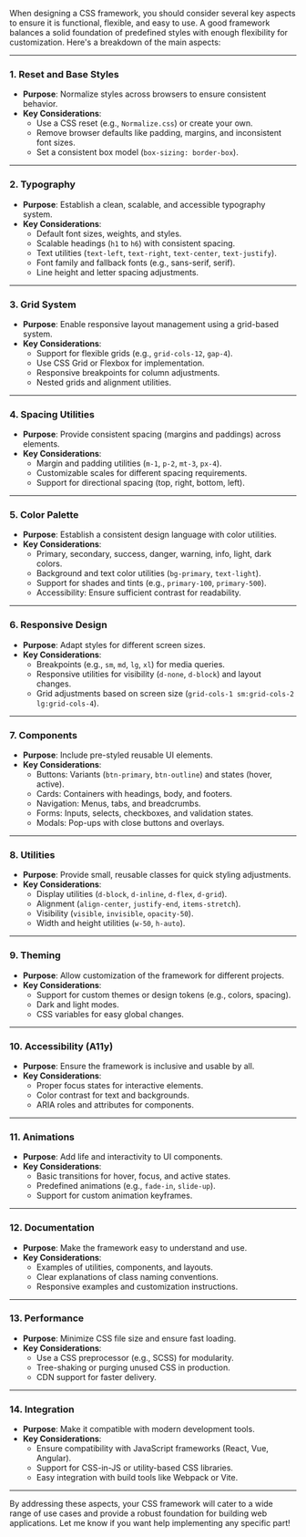 When designing a CSS framework, you should consider several key aspects to ensure it is functional, flexible, and easy to use. A good framework balances a solid foundation of predefined styles with enough flexibility for customization. Here's a breakdown of the main aspects:

---

### 1. **Reset and Base Styles**
- **Purpose**: Normalize styles across browsers to ensure consistent behavior.
- **Key Considerations**:
  - Use a CSS reset (e.g., `Normalize.css`) or create your own.
  - Remove browser defaults like padding, margins, and inconsistent font sizes.
  - Set a consistent box model (`box-sizing: border-box`).

---

### 2. **Typography**
- **Purpose**: Establish a clean, scalable, and accessible typography system.
- **Key Considerations**:
  - Default font sizes, weights, and styles.
  - Scalable headings (`h1` to `h6`) with consistent spacing.
  - Text utilities (`text-left`, `text-right`, `text-center`, `text-justify`).
  - Font family and fallback fonts (e.g., sans-serif, serif).
  - Line height and letter spacing adjustments.

---

### 3. **Grid System**
- **Purpose**: Enable responsive layout management using a grid-based system.
- **Key Considerations**:
  - Support for flexible grids (e.g., `grid-cols-12`, `gap-4`).
  - Use CSS Grid or Flexbox for implementation.
  - Responsive breakpoints for column adjustments.
  - Nested grids and alignment utilities.

---

### 4. **Spacing Utilities**
- **Purpose**: Provide consistent spacing (margins and paddings) across elements.
- **Key Considerations**:
  - Margin and padding utilities (`m-1`, `p-2`, `mt-3`, `px-4`).
  - Customizable scales for different spacing requirements.
  - Support for directional spacing (top, right, bottom, left).

---

### 5. **Color Palette**
- **Purpose**: Establish a consistent design language with color utilities.
- **Key Considerations**:
  - Primary, secondary, success, danger, warning, info, light, dark colors.
  - Background and text color utilities (`bg-primary`, `text-light`).
  - Support for shades and tints (e.g., `primary-100`, `primary-500`).
  - Accessibility: Ensure sufficient contrast for readability.

---

### 6. **Responsive Design**
- **Purpose**: Adapt styles for different screen sizes.
- **Key Considerations**:
  - Breakpoints (e.g., `sm`, `md`, `lg`, `xl`) for media queries.
  - Responsive utilities for visibility (`d-none`, `d-block`) and layout changes.
  - Grid adjustments based on screen size (`grid-cols-1 sm:grid-cols-2 lg:grid-cols-4`).

---

### 7. **Components**
- **Purpose**: Include pre-styled reusable UI elements.
- **Key Considerations**:
  - Buttons: Variants (`btn-primary`, `btn-outline`) and states (hover, active).
  - Cards: Containers with headings, body, and footers.
  - Navigation: Menus, tabs, and breadcrumbs.
  - Forms: Inputs, selects, checkboxes, and validation states.
  - Modals: Pop-ups with close buttons and overlays.

---

### 8. **Utilities**
- **Purpose**: Provide small, reusable classes for quick styling adjustments.
- **Key Considerations**:
  - Display utilities (`d-block`, `d-inline`, `d-flex`, `d-grid`).
  - Alignment (`align-center`, `justify-end`, `items-stretch`).
  - Visibility (`visible`, `invisible`, `opacity-50`).
  - Width and height utilities (`w-50`, `h-auto`).

---

### 9. **Theming**
- **Purpose**: Allow customization of the framework for different projects.
- **Key Considerations**:
  - Support for custom themes or design tokens (e.g., colors, spacing).
  - Dark and light modes.
  - CSS variables for easy global changes.

---

### 10. **Accessibility (A11y)**
- **Purpose**: Ensure the framework is inclusive and usable by all.
- **Key Considerations**:
  - Proper focus states for interactive elements.
  - Color contrast for text and backgrounds.
  - ARIA roles and attributes for components.

---

### 11. **Animations**
- **Purpose**: Add life and interactivity to UI components.
- **Key Considerations**:
  - Basic transitions for hover, focus, and active states.
  - Predefined animations (e.g., `fade-in`, `slide-up`).
  - Support for custom animation keyframes.

---

### 12. **Documentation**
- **Purpose**: Make the framework easy to understand and use.
- **Key Considerations**:
  - Examples of utilities, components, and layouts.
  - Clear explanations of class naming conventions.
  - Responsive examples and customization instructions.

---

### 13. **Performance**
- **Purpose**: Minimize CSS file size and ensure fast loading.
- **Key Considerations**:
  - Use a CSS preprocessor (e.g., SCSS) for modularity.
  - Tree-shaking or purging unused CSS in production.
  - CDN support for faster delivery.

---

### 14. **Integration**
- **Purpose**: Make it compatible with modern development tools.
- **Key Considerations**:
  - Ensure compatibility with JavaScript frameworks (React, Vue, Angular).
  - Support for CSS-in-JS or utility-based CSS libraries.
  - Easy integration with build tools like Webpack or Vite.

---

By addressing these aspects, your CSS framework will cater to a wide range of use cases and provide a robust foundation for building web applications. Let me know if you want help implementing any specific part!